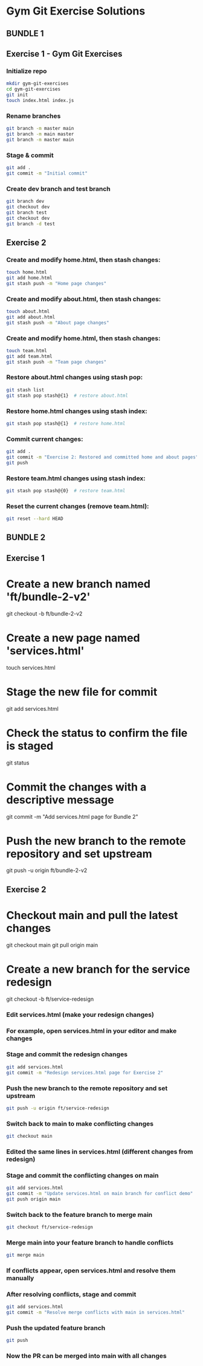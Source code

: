 # Gym Git Exercise Solutions

## BUNDLE 1

## Exercise 1 - Gym Git Exercises

### Initialize repo

```bash
mkdir gym-git-exercises
cd gym-git-exercises
git init
touch index.html index.js
```

### Rename branches

```bash
git branch -m master main
git branch -m main master
git branch -m master main
```

### Stage & commit

```bash
git add .
git commit -m "Initial commit"
```

### Create dev branch and test branch

```bash
git branch dev
git checkout dev
git branch test
git checkout dev
git branch -d test
```

## Exercise 2

### Create and modify home.html, then stash changes:

```bash
touch home.html
git add home.html
git stash push -m "Home page changes"
```

### Create and modify about.html, then stash changes:

```bash
touch about.html
git add about.html
git stash push -m "About page changes"
```

### Create and modify home.html, then stash changes:

```bash
touch team.html
git add team.html
git stash push -m "Team page changes"
```

### Restore about.html changes using stash pop:

```bash
git stash list
git stash pop stash@{1}  # restore about.html
```

### Restore home.html changes using stash index:

```bash
git stash pop stash@{1}  # restore home.html
```

### Commit current changes:

```bash
git add .
git commit -m "Exercise 2: Restored and committed home and about pages"
git push
```

### Restore team.html changes using stash index:

```bash
git stash pop stash@{0}  # restore team.html
```

### Reset the current changes (remove team.html):

```bash
git reset --hard HEAD
```

## BUNDLE 2

## Exercise 1

# Create a new branch named 'ft/bundle-2-v2'

git checkout -b ft/bundle-2-v2

# Create a new page named 'services.html'

touch services.html

# Stage the new file for commit

git add services.html

# Check the status to confirm the file is staged

git status

# Commit the changes with a descriptive message

git commit -m "Add services.html page for Bundle 2"

# Push the new branch to the remote repository and set upstream

git push -u origin ft/bundle-2-v2

## Exercise 2

# Checkout main and pull the latest changes

git checkout main
git pull origin main

# Create a new branch for the service redesign

git checkout -b ft/service-redesign

### Edit services.html (make your redesign changes)

### For example, open services.html in your editor and make changes

### Stage and commit the redesign changes
```bash
git add services.html
git commit -m "Redesign services.html page for Exercise 2"
```

### Push the new branch to the remote repository and set upstream
```bash
git push -u origin ft/service-redesign
```

### Switch back to main to make conflicting changes
```bash
git checkout main
```

### Edited the same lines in services.html (different changes from redesign)

### Stage and commit the conflicting changes on main

```bash
git add services.html
git commit -m "Update services.html on main branch for conflict demo"
git push origin main
```

### Switch back to the feature branch to merge main
```bash
git checkout ft/service-redesign
```

### Merge main into your feature branch to handle conflicts
```bash
git merge main
```

### If conflicts appear, open services.html and resolve them manually

### After resolving conflicts, stage and commit
```bash
git add services.html
git commit -m "Resolve merge conflicts with main in services.html"
```

### Push the updated feature branch
```bash
git push
```

### Now the PR can be merged into main with all changes
